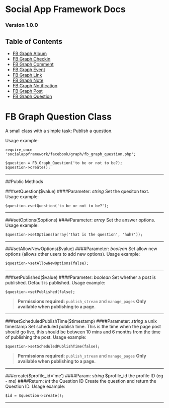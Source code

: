 # Social App Framework Docs
### Version 1.0.0

## Table of Contents
* [FB Graph Album](fb_graph_album.md)
* [FB Graph Checkin](fb_graph_checkin.md)
* [FB Graph Comment](fb_graph_comment.md)
* [FB Graph Event](fb_graph_event.md)
* [FB Graph Link](fb_graph_link.md)
* [FB Graph Note](fb_graph_note.md)
* [FB Graph Notification](fb_graph_notification.md)
* [FB Graph Post](fb_graph_post.md)
* [FB Graph Question](fb_graph_question.md)


# FB Graph Question Class
A small class with a simple task: Publish a question.

Usage example:

    require_once 'socialappframework/facebook/graph/fb_graph_question.php';

    $question = FB_Graph_Question('to be or not to be?);
    $question->create();

***

##Public Methods

###setQuestion($value)
####Parameter: _string_
Set the quesiton text. Usage example:

    $question->setQuestion('to be or not to be?');

***

###setOptions($options)
####Parameter: _array_
Set the answer options. Usage example:

    $question->setOptions(array('that is the question', 'huh?'));

***

###setAllowNewOptions($value)
####Parameter: _boolean_
Set allow new options (allows other users to add new options). Usage example:

    $question->setAllowNewOptions(false);

***

###setPublished($value)
####Parameter: _boolean_
Set whether a post is published. Default is published. Usage example:

    $question->setPublished(false);

>**Permissions required:** `publish_stream` and `manage_pages`
>**Only available when publishing to a page.**

***

###setScheduledPublishTime($timestamp)
####Parameter: _string_ a unix timestamp
Set scheduled publish time. This is the time when the page post should go live, 
this should be between 10 mins and 6 months from the time of publishing the post. 
Usage example:

    $question->setScheduledPublishTime(false);

>**Permissions required:** `publish_stream` and `manage_pages`
>**Only available when publishing to a page.**

***

###create($profile_id='me')
####Param: _string_ $profile_id the profile ID (eg - me)
####Return: _int_ the Question ID
Create the question and return the Question ID. Usage example:

    $id = $question->create();

***
